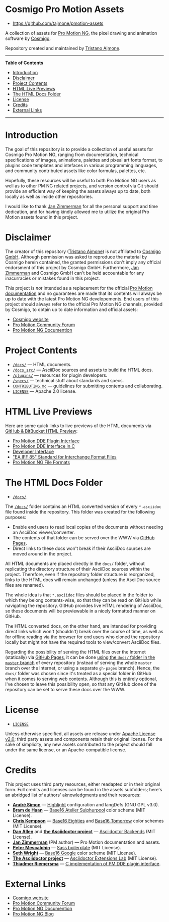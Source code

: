 # Cosmigo Pro Motion Assets

- https://github.com/tajmone/pmotion-assets

A collection of assets for [Pro Motion NG], the pixel drawing and animation software by [Cosmigo].

Repository created and maintained by [Tristano Ajmone].


-----

**Table of Contents**

<!-- MarkdownTOC autolink="true" bracket="round" autoanchor="false" lowercase="only_ascii" uri_encoding="true" levels="1,2,3" -->

- [Introduction](#introduction)
- [Disclaimer](#disclaimer)
- [Project Contents](#project-contents)
- [HTML Live Previews](#html-live-previews)
- [The HTML Docs Folder](#the-html-docs-folder)
- [License](#license)
- [Credits](#credits)
- [External Links](#external-links)

<!-- /MarkdownTOC -->

-----

# Introduction

The goal of this repository is to provide a collection of useful assets for Cosmigo Pro Motion NG, ranging from documentation, technical specifications of images, animations, palettes and pixeal art fonts format, to plugins code templates and intefaces in various programming languages, and community contributed assets like color formulas, palettes, etc.

Hopefully, these resources will be useful to both Pro Motion NG users as well as to other PM NG related projects, and version control via Git should provide an efficient way of keeping the assets always up to date, both locally as well as inside other repositories.

I would like to thank [Jan Zimmerman] for all the personal support and time dedication, and for having kindly allowed me to utilize the original Pro Motion assets found in this project.


# Disclaimer

The creator of this repository ([Tristano Ajmone]) is not affiliated to [Cosmigo GmbH]. Although permission was asked to reproduce the material by Cosmigo herein contained, the granted permissions don't imply any official endorsment of this project by Cosmigo GmbH. Furthermore, [Jan Zimmerman] and Cosmigo GmbH can't be held accountable for any inacurracies or mistakes found in this project.

This project is _not_ intended as a replacement for the official [Pro Motion documentation][PM Docs] and no guarantees are made that its contents will always be up to date with the latest Pro Motion NG developements. End users of this project should always refer to the official Pro Motion NG channels, provided by Cosmigo, to obtain up to date information and official assets:

- [Cosmigo website][Cosmigo]
- [Pro Motion Community Forum][PM Forum]
- [Pro Motion NG Documention][PM Docs]

# Project Contents

- [`/docs/`][docs] — HTML documents.
- [`/docs_src/`][docs_src] — AsciiDoc sources and assets to build the HTML docs.
- [`/plugins/`][plugins] — resources for plugin developers.
- [`/specs/`][specs] — technical stuff about standards and specs.
- [`CONTRIBUTING.md`][CONTRIBUTING] — guidelines for submitting contents and collaborating.
- [`LICENSE`][LICENSE] — Apache 2.0 license.

# HTML Live Previews

Here are some quick links to live previews of the HTML documents via [GitHub & BitBucket HTML Preview]:

- [Pro Motion DDE Plugin Interface]
- [Pro Motion DDE Interface in C]
- [Developer Interface]
- ["EA IFF 85" Standard for Interchange Format Files]
- [Pro Motion NG File Formats]


# The HTML Docs Folder

- [`/docs/`][docs]

The [`/docs/`][docs] folder contains an HTML converted version of every `*.asciidoc` file found inside the repository. This folder was created for the following purposes:

- Enable end users to read local copies of the documents without needing an AsciiDoc viewer/converter.
- The contents of that folder can be served over the WWW via [GitHub Pages].
- Direct links to these docs won't break if their AsciiDoc sources are moved around in the project.

All HTML documents are placed directly in the `docs/` folder, without replicating the directory structure of their AsciiDoc sources within the project. Therefore, even if the repository folder structure is reorganized, links to the HTML docs will remain unchanged (unless the AsciiDoc source files are renamed).

The whole idea is that `*.asciidoc` files should be placed in the folder to which they belong contents-wise, so that they can be read on GitHub while navigating the repository. GitHub provides live HTML rendering of AsciiDoc, so these documents will be previewable in a nicely formatted manner on GitHub.

The HTML converted docs, on the other hand, are intended for providing direct links which won't (shouldn't) break over the course of time, as well as for offline reading via the browser for end users who cloned the repository locally but might not have the required tools to view/convert AsciiDoc files.

Regarding the possibility of serving the HTML files over the Internet (statically) via [GitHub Pages], it can be done [using the `docs/` folder in the `master` branch][GHP How] of every repository (instead of serving the whole `master` branch over the Internet, or using a separate `gh-pages` branch). Hence, the `docs/` folder was chosen since it's treated as a special folder in GitHub when it comes to serving web contents. Although this is entirely optional, I've chosen to leave this possibility open, so that any GitHub clone of the repository can be set to serve these docs over the WWW.

[GHP How]: https://help.github.com/articles/configuring-a-publishing-source-for-github-pages/#publishing-your-github-pages-site-from-a-docs-folder-on-your-master-branch "Read GitHub Help on how to do this"


# License

- [`LICENSE`][LICENSE]

Unless otherwise specified, all assets are release under [Apache License v2.0]; third party assets and components retain their original license. For the sake of simplicity, any new assets contributed to the project should fall under the same license, or an Apache-compatible license.


# Credits

This project uses third party resources, either readapted or in their original form. Full credits and licenses can be found in the assets subfolders; here's an abridged list of authors' aknowledgments and their resources:

- __[André Simon]__ — [Highlight] configuration and langDefs (GNU GPL v3.0).
- __[Bram de Haan]__ — [Base16 Atelier Sulphurpool] color scheme (MIT License).
- __[Chris Kempson]__ — [Base16 Eighties] and [Base16 Tomorrow] color schemes (MIT License).
- __[Dan Allen]__ and __[the Asciidoctor project]__ — [Asciidoctor Backends] (MIT License).
- __[Jan Zimmerman]__ (PM author) — Pro Motion documentation and assets.
- __[Peter Mescalchin]__ — [Sass boilerplate] (MIT License).
- __[Seth Wright]__ — [Base16 Google] color scheme (MIT License).
- __[The Asciidoctor project]__ — [Asciidoctor Extensions Lab] (MIT License).
- __[Thiadmer Riemersma]__ — [C implementation of PM DDE plugin interface][C DDE].

# External Links

- [Cosmigo website][Cosmigo]
- [Pro Motion Community Forum][PM Forum]
- [Pro Motion NG Documention][PM Docs]
- [Pro Motion NG Blog][PM Blog]

<!-----------------------------------------------------------------------------
                               REFERENCE LINKS                                
------------------------------------------------------------------------------>

<!-- HTML Live Previews -->

[GitHub & BitBucket HTML Preview]: http://htmlpreview.github.io/

[Pro Motion DDE Plugin Interface]: http://htmlpreview.github.io/?https://github.com/tajmone/pmotion-assets/blob/master/docs/DDE-Plugin.html
[Pro Motion DDE Interface in C]: http://htmlpreview.github.io/?https://github.com/tajmone/pmotion-assets/blob/master/docs/DDE_C.html
[Developer Interface]: http://htmlpreview.github.io/?https://github.com/tajmone/pmotion-assets/blob/master/docs/Developer_Interface.html
["EA IFF 85" Standard for Interchange Format Files]: http://htmlpreview.github.io/?https://github.com/tajmone/pmotion-assets/blob/master/docs/EA-IFF-85.html
[Pro Motion NG File Formats]: http://htmlpreview.github.io/?https://github.com/tajmone/pmotion-assets/blob/master/docs/PMNG_File_Formats.html


<!-- project files & folders -->

[docs]:     ./docs/     "Navigate to folder"
[docs_src]: ./docs_src/ "Navigate to folder"
[plugins]:  ./plugins/  "Navigate to folder"
[specs]:    ./specs/    "Navigate to folder"

[C DDE]: ./docs/DDE_C.html "View document"
[CONTRIBUTING]:  ./CONTRIBUTING.md   "Read the contributors' guidelines"
[LICENSE]:  ./LICENSE   "View file"


<!-- Cosmigo & PM -->

[Cosmigo GmbH]: https://www.cosmigo.com/pixel_animation_software/support "More info about Cosmigo GmbH"
[Cosmigo]: https://www.cosmigo.com/ "Visit Cosmigo website"
[Pro Motion NG]: https://www.cosmigo.com/ "Visit Pro Motion NG website"
[Pro Motion]: https://www.cosmigo.com/ "Visit Pro Motion website"

[PM Docs]: https://www.cosmigo.com/promotion/docs/onlinehelp/main.htm "View Pro Motion NG documentation online"
[PM Forum]: https://community.cosmigo.com/ "Visit the Cosmigo community forum"
[PM Blog]: https://www.cosmigo.com/blog "Visit Cosmigo official blog"

<!-- people -->

[André Simon]: http://www.andre-simon.de "Visit André Simon's website"
[Bram de Haan]: https://atelierbramdehaan.nl "Visit Bram de Haan's website"
[Chris Kempson]: http://chriskempson.com "Visit Chris Kempson's website"
[Dan Allen]: https://github.com/allenan "Visit Dan Allen's GitHub profile"
[Jan Zimmerman]: https://github.com/jan-cosmigo "Visit Jan Zimmerman's GitHub profile"
[Peter Mescalchin]: http://magnetikonline.com "Visit Peter Mescalchin's website"
[Seth Wright]: http://sethawright.com "Visit Seth Wright's website"
[Thiadmer Riemersma]: http://www.compuphase.com/ "Visit Thiadmer Riemersma's website CompuPhase.com"
[Tristano Ajmone]: https://github.com/tajmone "Visit Tristano Ajmone's profile on GitHub"

<!-- organizations -->

[The Asciidoctor project]: https://github.com/asciidoctor/ "Visit the Asciidoctor project on GitHub"

<!-- 3rd party resources -->

[base16-builder]: https://github.com/chriskempson/base16-builder

[Base16 Atelier Sulphurpool]: https://github.com/chriskempson/base16-builder/blob/master/schemes/atelier-sulphurpool.yml "View upstream source file"
[Base16 Eighties]: https://github.com/chriskempson/base16-builder/blob/master/schemes/eighties.yml "View upstream source file"
[Base16 Google]: https://github.com/chriskempson/base16-builder/blob/master/schemes/google.yml "View upstream source file"
[Base16 Tomorrow]: https://github.com/chriskempson/base16-builder/blob/master/schemes/tomorrow.yml "View upstream source file"


[Highlight]: http://www.andre-simon.de/doku/highlight/en/highlight.php "Visit Highlight website"

[Sass boilerplate]: https://github.com/magnetikonline/sass-boilerplate "Visit Sass boilerplate repository"

[Asciidoctor Extensions Lab]: https://github.com/asciidoctor/asciidoctor-extensions-lab/ "Visit the Asciidoctor Extensions Lab project"

[Asciidoctor Backends]: https://github.com/asciidoctor/asciidoctor-backends "Visit the Asciidoctor Backends project"

<!-- References -->

[GitHub Pages]: https://pages.github.com/ "Visit GitHub Pages website"

<!-- licenses -->

[Apache License v2.0]: http://www.apache.org/licenses/LICENSE-2.0 "View the full text of the Apache License v2.0 at www.apache.org"


<!-- EOF -->